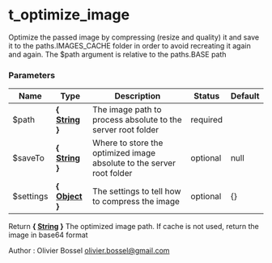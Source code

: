 # t_optimize_image

Optimize the passed image by compressing (resize and quality) it and save it to the paths.IMAGES_CACHE folder
in order to avoid recreating it again and again.
The $path argument is relative to the paths.BASE path


### Parameters
Name  |  Type  |  Description  |  Status  |  Default
------------  |  ------------  |  ------------  |  ------------  |  ------------
$path  |  **{ [String](http://php.net/manual/en/language.types.string.php) }**  |  The image path to process absolute to the server root folder  |  required  |
$saveTo  |  **{ [String](http://php.net/manual/en/language.types.string.php) }**  |  Where to store the optimized image absolute to the server root folder  |  optional  |  null
$settings  |  **{ [Object](http://php.net/manual/en/language.types.object.php) }**  |  The settings to tell how to compress the image  |  optional  |  {}

Return **{ [String](http://php.net/manual/en/language.types.string.php) }** The optimized image path. If cache is not used, return the image in base64 format

Author : Olivier Bossel [olivier.bossel@gmail.com](mailto:olivier.bossel@gmail.com)
